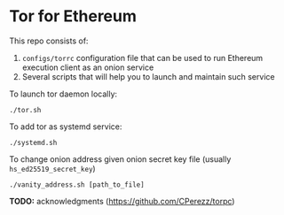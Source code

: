 # Tor for Ethereum

This repo consists of:
1. `configs/torrc` configuration file that can be used to run Ethereum execution client as an onion service
2. Several scripts that will help you to launch and maintain such service

To launch tor daemon locally:
```
./tor.sh
```

To add tor as systemd service:
```
./systemd.sh
```

To change onion address given onion secret key file (usually `hs_ed25519_secret_key`)
```
./vanity_address.sh [path_to_file]
```

**TODO:** acknowledgments (https://github.com/CPerezz/torpc)